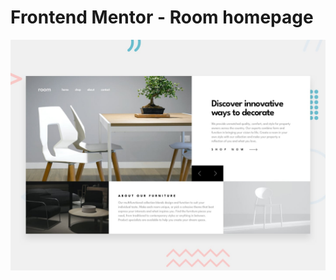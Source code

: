 # Frontend Mentor - Room homepage

![Design preview for the Room homepage coding challenge](./design/desktop-preview.jpg)

